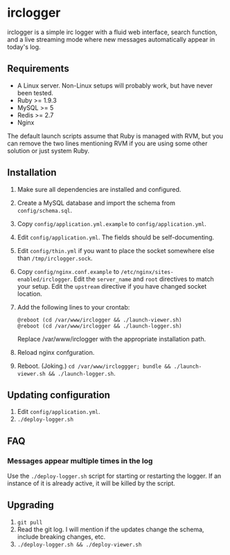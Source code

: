 irclogger
=========

irclogger is a simple irc logger with a fluid web interface, search function, and a live streaming mode where new messages automatically appear in today's log.

Requirements
------------

  * A Linux server. Non-Linux setups will probably work, but have never been tested.
  * Ruby  >= 1.9.3
  * MySQL >= 5
  * Redis >= 2.7
  * Nginx

The default launch scripts assume that Ruby is managed with RVM, but you can remove the two lines mentioning RVM if you are using some other solution or just system Ruby.

Installation
------------

  1. Make sure all dependencies are installed and configured.
  2. Create a MySQL database and import the schema from `config/schema.sql`.
  3. Copy `config/application.yml.example` to `config/application.yml`.
  4. Edit `config/application.yml`. The fields should be self-documenting.
  5. Edit `config/thin.yml` if you want to place the socket somewhere else than `/tmp/irclogger.sock`.
  6. Copy `config/nginx.conf.example` to `/etc/nginx/sites-enabled/irclogger`. Edit the `server_name` and `root` directives to match your setup. Edit the `upstream` directive if you have changed socket location.
  7. Add the following lines to your crontab:

         @reboot (cd /var/www/irclogger && ./launch-viewer.sh)
         @reboot (cd /var/www/irclogger && ./launch-logger.sh)

     Replace /var/www/irclogger with the appropriate installation path.

  8. Reload nginx confguration.
  9. Reboot. (Joking.) `cd /var/www/ircloggger; bundle && ./launch-viewer.sh && ./launch-logger.sh`.

Updating configuration
----------------------

  1. Edit `config/application.yml`.
  2. `./deploy-logger.sh`

FAQ
---

### Messages appear multiple times in the log

Use the `./deploy-logger.sh` script for starting or restarting the logger. If an instance of it is already active, it will be killed by the script.

Upgrading
---------

  1. `git pull`
  2. Read the git log. I will mention if the updates change the schema, include breaking changes, etc.
  3. `./deploy-logger.sh && ./deploy-viewer.sh`
